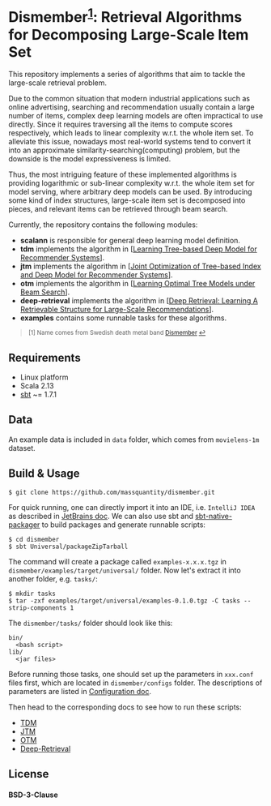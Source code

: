 # Dismember<sup><a href="#fn1" id="ref1">1</a></sup>: Retrieval Algorithms for Decomposing Large-Scale Item Set

This repository implements a series of algorithms that aim to tackle the large-scale retrieval problem.

Due to the common situation that modern industrial applications such as online advertising, searching and recommendation usually contain a large number of items, complex deep learning models are often impractical to use directly. Since it requires traversing all the items to compute scores respectively, which leads to linear complexity w.r.t. the whole item set. To alleviate this issue, nowadays most real-world systems tend to convert it into an approximate similarity-searching(computing) problem, but the downside is the model expressiveness is limited.

Thus, the most intriguing feature of these implemented algorithms is providing logarithmic or sub-linear complexity w.r.t. the whole item set for model serving, where arbitrary deep models can be used. By introducing some kind of index structures, large-scale item set is decomposed into pieces, and relevant items can be retrieved through beam search.

Currently, the repository contains the following modules:

+ **scalann** is responsible for general deep learning model definition.
+ **tdm** implements the algorithm in [[Learning Tree-based Deep Model for Recommender Systems](https://arxiv.org/pdf/1801.02294.pdf)].
+ **jtm** implements the algorithm in [[Joint Optimization of Tree-based Index and Deep Model for Recommender Systems](https://arxiv.org/pdf/1902.07565.pdf)].
+ **otm** implements the algorithm in [[Learning Optimal Tree Models under Beam Search](https://arxiv.org/pdf/2006.15408.pdf)].
+ **deep-retrieval** implements the algorithm in [[Deep Retrieval: Learning A Retrievable Structure for Large-Scale Recommendations](https://arxiv.org/abs/2007.07203)].
+ **examples** contains some runnable tasks for these algorithms.

> <sup id="fn1">[1] Name comes from Swedish death metal band [Dismember](https://en.wikipedia.org/wiki/Dismember_(band)) <a href="#ref1" title="Jump back to footnote 1 in the text.">↩</a></sup>

## Requirements

+ Linux platform
+ Scala 2.13
+ [sbt](https://www.scala-sbt.org/) ~= 1.7.1

## Data

An example data is included in `data` folder, which comes from `movielens-1m` dataset.

## Build & Usage

```shell
$ git clone https://github.com/massquantity/dismember.git
```

For quick running, one can directly import it into an IDE, i.e. `IntelliJ IDEA` as described in [JetBrains doc](https://www.jetbrains.com/help/idea/sbt-support.html#import_sbt). We can also use sbt and [sbt-native-packager](https://sbt-native-packager.readthedocs.io/en/latest/index.html) to build packages and generate runnable scripts:

```shell
$ cd dismember
$ sbt Universal/packageZipTarball
```

The command will create a package called `examples-x.x.x.tgz` in `dismember/examples/target/universal/` folder. Now let's extract it into another folder, e.g. `tasks/`:

```shell
$ mkdir tasks
$ tar -zxf examples/target/universal/examples-0.1.0.tgz -C tasks --strip-components 1
```

The `dismember/tasks/` folder should look like this:

```
bin/
  <bash script>
lib/
  <jar files>
```

Before running those tasks, one should set up the parameters in `xxx.conf` files first, which are located in `dismember/configs` folder. The descriptions of parameters are listed in [Configuration doc](https://github.com/massquantity/dismember/blob/main/doc/configuration.md).

Then head to the corresponding docs to see how to run these scripts:

+ [TDM](https://github.com/massquantity/dismember/blob/main/doc/TDM.md)
+ [JTM](https://github.com/massquantity/dismember/blob/main/doc/JTM.md)
+ [OTM](https://github.com/massquantity/dismember/blob/main/doc/OTM.md)
+ [Deep-Retrieval](https://github.com/massquantity/dismember/blob/main/doc/Deep-Retrieval.md)



## License

#### BSD-3-Clause
